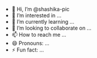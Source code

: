 - 👋 Hi, I’m @shashika-pic
- 👀 I’m interested in ...
- 🌱 I’m currently learning ...
- 💞️ I’m looking to collaborate on ...
- 📫 How to reach me ...
- 😄 Pronouns: ...
- ⚡ Fun fact: ...

<!---
shashika-pic/shashika-pic is a ✨ special ✨ repository because its `README.md` (this file) appears on your GitHub profile.
You can click the Preview link to take a look at your changes.
--->
